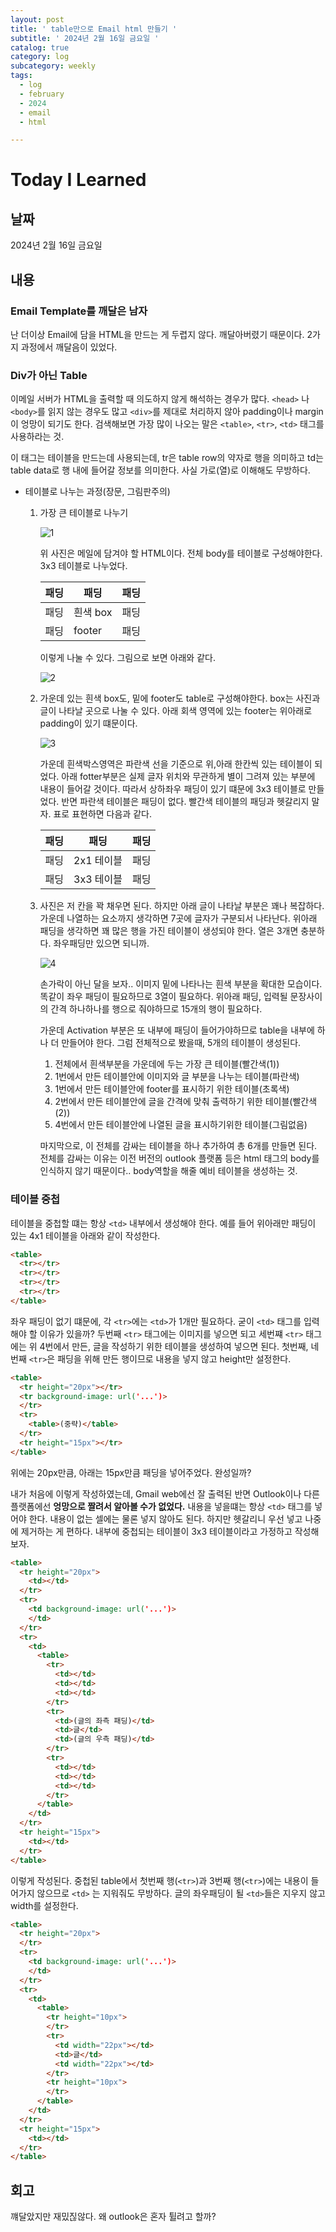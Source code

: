 ```yaml
---
layout: post
title: ' table만으로 Email html 만들기 '
subtitle: ' 2024년 2월 16일 금요일 '
catalog: true
category: log
subcategory: weekly
tags:
  - log
  - february
  - 2024
  - email
  - html

---
```



  # Today I Learned

  ## 날짜

  2024년 2월 16일 금요일

  ## 내용

  ### Email Template를 깨달은 남자

  난 더이상 Email에 담을 HTML을 만드는 게 두렵지 않다. 깨달아버렸기 때문이다. 2가지 과정에서 깨달음이 있었다.

  ### Div가 아닌 Table

  이메일 서버가 HTML을 출력할 때 의도하지 않게 해석하는 경우가 많다. `<head>` 나 `<body>`를 읽지 않는 경우도 많고 `<div>`를 제대로 처리하지 않아 padding이나 margin이 엉망이 되기도 한다. 검색해보면 가장 많이 나오는 말은 `<table>`, `<tr>`, `<td>` 태그를 사용하라는 것.

  이 태그는 테이블을 만드는데 사용되는데, tr은 table row의 약자로 행을 의미하고 td는 table data로 행 내에 들어갈 정보를 의미한다. 사실 가로(열)로 이해해도 무방하다.

  - 테이블로 나누는 과정(장문, 그림판주의)
      1. 가장 큰 테이블로 나누기
         
          ![1](https://raw.githubusercontent.com/junsoopooh/junsoopooh.github.io/master/img/log240216/1.webp)
          
          위 사진은 메일에 담겨야 할 HTML이다. 전체 body를 테이블로 구성해야한다. 3x3 테이블로 나누었다.
          
          | 패딩 | 패딩 | 패딩 |
          | --- | --- | --- |
          | 패딩 | 흰색 box | 패딩 |
          | 패딩 | footer | 패딩 |
          
          이렇게 나눌 수 있다. 그림으로 보면 아래와 같다.
          
          ![2](https://raw.githubusercontent.com/junsoopooh/junsoopooh.github.io/master/img/log240216/2.webp)
          
      2. 가운데 있는 흰색 box도, 밑에 footer도 table로 구성해야한다. box는 사진과 글이 나타날 곳으로 나눌 수 있다. 아래 회색 영역에 있는 footer는 위아래로 padding이 있기 떄문이다.
         
          ![3](https://raw.githubusercontent.com/junsoopooh/junsoopooh.github.io/master/img/log240216/3.webp)
          
          가운데 흰색박스영역은 파란색 선을 기준으로 위,아래 한칸씩 있는 테이블이 되었다. 아래 fotter부분은 실제 글자 위치와 무관하게 별이 그려져 있는 부분에 내용이 들어갈 것이다. 따라서 상하좌우 패딩이 있기 떄문에 3x3 테이블로 만들었다. 반면 파란색 테이블은 패딩이 없다. 빨간색 테이블의 패딩과 헷갈리지 말자. 표로 표현하면 다음과 같다.
          
          | 패딩 | 패딩 | 패딩 |
          | --- | --- | --- |
          | 패딩 | 2x1 테이블 | 패딩 |
          | 패딩 | 3x3 테이블 | 패딩 |
      3. 사진은 저 칸을 꽉 채우면 된다. 하지만 아래 글이 나타날 부분은 꽤나 복잡하다. 가운데 나열하는 요소까지 생각하면 7곳에 글자가 구분되서 나타난다. 위아래 패딩을 생각하면 꽤 많은 행을 가진 테이블이 생성되야 한다. 열은 3개면 충분하다. 좌우패딩만 있으면 되니까.
         
          ![4](https://raw.githubusercontent.com/junsoopooh/junsoopooh.github.io/master/img/log240216/4.webp)
          
          손가락이 아닌 달을 보자..  이미지 밑에 나타나는 흰색 부분을 확대한 모습이다. 똑같이 좌우 패딩이 필요하므로 3열이 필요하다. 위아래 패딩, 입력될 문장사이의 간격 하나하나를 행으로 줘야하므로 15개의 행이 필요하다.
          
          가운데 Activation 부분은 또 내부에 패딩이 들어가야하므로 table을 내부에 하나 더 만들어야 한다. 그럼 전체적으로 봤을때, 5개의 테이블이 생성된다.
          
          1. 전체에서 흰색부분을 가운데에 두는 가장 큰 테이블(빨간색(1))
          2. 1번에서 만든 테이블안에 이미지와 글 부분을 나누는 테이블(파란색)
          3. 1번에서 만든 테이블안에 footer를 표시하기 위한 테이블(초록색)
          4. 2번에서 만든 테이블안에 글을 간격에 맞춰 출력하기 위한 테이블(빨간색(2))
          5. 4번에서 만든 테이블안에 나열된 글을 표시하기위한 테이블(그림없음)
          
          마지막으로, 이 전체를 감싸는 테이블을 하나 추가하여 총 6개를 만들면 된다. 전체를 감싸는 이유는 이전 버전의 outlook 플랫폼 등은 html 태그의 body를 인식하지 않기 때문이다.. body역할을 해줄 예비 테이블을 생성하는 것.

  ### 테이블 중첩

   테이블을 중첩할 떄는 항상 `<td>` 내부에서 생성해야 한다. 예를 들어 위아래만 패딩이 있는 4x1 테이블을 아래와 같이 작성한다.

  ```html
  <table>
    <tr></tr>
    <tr></tr>
    <tr></tr>
    <tr></tr>
  </table>
  ```

  좌우 패딩이 없기 떄문에, 각 `<tr>`에는 `<td>`가 1개만 필요하다. 굳이 `<td>` 태그를 입력해야 할 이유가 있을까? 두번째 `<tr>` 태그에는 이미지를 넣으면 되고 세번쨰 `<tr>` 태그에는 위 4번에서 만든, 글을 작성하기 위한 테이블을 생성하여 넣으면 된다. 첫번째, 네번째 `<tr>`은 패딩을 위해 만든 행이므로 내용을 넣지 않고 height만 설정한다.

  ```html
  <table>
    <tr height="20px"></tr> 
    <tr background-image: url('...')>
    </tr>
    <tr>
      <table>(중략)</table>
    </tr>
    <tr height="15px"></tr>
  </table>
  ```

  위에는 20px만큼, 아래는 15px만큼 패딩을 넣어주었다. 완성일까?

  내가 처음에 이렇게 작성하였는데, Gmail web에선 잘 출력된 반면 Outlook이나 다른 플랫폼에선 **엉망으로 짤려서 알아볼 수가 없었다.** 내용을 넣을떄는 항상 `<td>` 태그를 넣어야 한다. 내용이 없는 셀에는 물론 넣지 않아도 된다. 하지만 헷갈리니 우선 넣고 나중에 제거하는 게 편하다. 내부에 중첩되는 테이블이 3x3 테이블이라고 가정하고 작성해보자.

  ```html
  <table>
    <tr height="20px">
      <td></td>
    </tr>
    <tr>
      <td background-image: url('...')>
      </td>
    </tr>
    <tr>
      <td>
        <table>
          <tr>
            <td></td>
            <td></td>
            <td></td>
          </tr>
          <tr>
            <td>(글의 좌측 패딩)</td>
            <td>글</td>
            <td>(글의 우측 패딩)</td>
          </tr>
          <tr>
            <td></td>
            <td></td>
            <td></td>
          </tr>
        </table>
      </td>
    </tr>
    <tr height="15px">
      <td></td>
    </tr>
  </table>
  ```

  이렇게 작성된다. 중첩된 table에서 첫번째 행(`<tr>`)과 3번째 행(`<tr>`)에는 내용이 들어가지 않으므로 `<td>` 는 지워줘도 무방하다. 글의 좌우패딩이 될 `<td>`들은 지우지 않고 width를 설정한다.

  ```html
  <table>
    <tr height="20px">
    </tr>
    <tr>
      <td background-image: url('...')>
      </td>
    </tr>
    <tr>
      <td>
        <table>
          <tr height="10px">
          </tr>
          <tr>
            <td width="22px"></td>
            <td>글</td>
            <td width="22px"></td>
          </tr>
          <tr height="10px">
          </tr>
        </table>
      </td>
    </tr>
    <tr height="15px">
      <td></td>
    </tr>
  </table>
  ```

  ## 회고

  꺠달았지만 재밌짆않다. 왜 outlook은 혼자 튈려고 할까?
